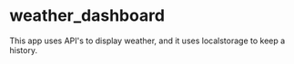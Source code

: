 # weather_dashboard

This app uses API's to display weather, and it uses localstorage to keep a history.